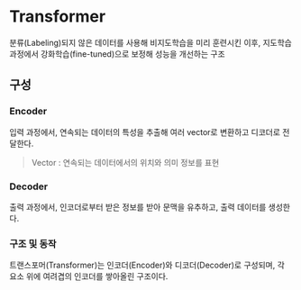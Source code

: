 # Transformer

분류(Labeling)되지 않은 데이터를 사용해 비지도학습을 미리 훈련시킨 이후, 지도학습 과정에서 강화학습(fine-tuned)으로 보정해 성능을 개선하는 구조

## 구성

### Encoder

입력 과정에서, 연속되는 데이터의 특성을 추출해 여러 vector로 변환하고 디코더로 전달한다.
> Vector : 연속되는 데이터에서의 위치와 의미 정보를 표현

### Decoder

출력 과정에서, 인코더로부터 받은 정보를 받아 문맥을 유추하고, 출력 데이터를 생성한다.

### 구조 및 동작

트랜스포머(Transformer)는 인코더(Encoder)와 디코더(Decoder)로 구성되며, 각 요소 위에 여려겹의 인코더를 쌓아올린 구조이다.

